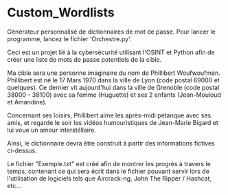 # Custom_Wordlists
Générateur personnalisé de dictionnaires de mot de passe.
Pour lancer le programme, lancez le fichier 'Orchestre.py'.

Ceci est un projet lié à la cybersécurité utilisant l'OSINT et Python afin de créer une liste de mots de passe potentiels de la cible.

Ma cible sera une personne imaginaire du nom de Phillibert Woufwoufman. Phillibert est né le 17 Mars 1970 dans la ville de Lyon (code postal 69000 et quelques). Ce dernier vit aujourd'hui dans la ville de Grenoble (code postal 38000 - 38100) avec sa femme (Huguette) et ses 2 enfants (Jean-Mouloud et Amandine).

Concernant ses loisirs, Phillibert aime les après-midi pétanque avec ses amis, et regarde le soir les vidéos humouristiques de Jean-Marie Bigard et lui voue un amour interstéllaire.

Ainsi, le dictionnaire devra être construit à partir des informations fictives ci-dessus.

Le fichier "Exemple.txt" est créé afin de montrer les progrès à travers le temps, contenant ce qui sera écrit dans le fichier pouvant servir lors de l'utilisation de logiciels tels que Aircrack-ng, John The Ripper / Hashcat, etc...
